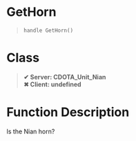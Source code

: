 # GetHorn
> `handle GetHorn()`
# Class
> __✔ Server: CDOTA_Unit_Nian__  
> __✖ Client: undefined__  
# Function Description
Is the Nian horn?
